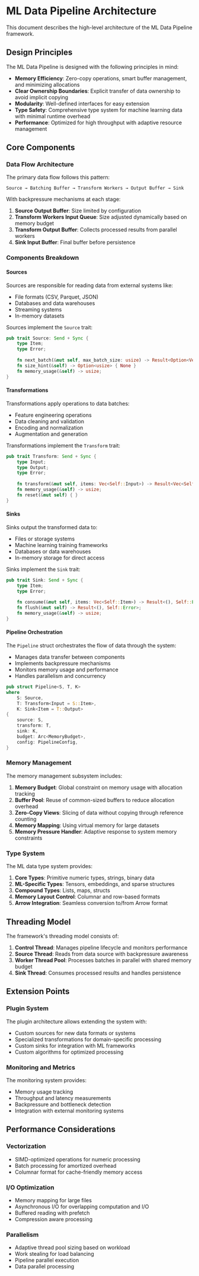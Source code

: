 # ML Data Pipeline Architecture

This document describes the high-level architecture of the ML Data Pipeline framework.

## Design Principles

The ML Data Pipeline is designed with the following principles in mind:

- **Memory Efficiency**: Zero-copy operations, smart buffer management, and minimizing allocations
- **Clear Ownership Boundaries**: Explicit transfer of data ownership to avoid implicit copying
- **Modularity**: Well-defined interfaces for easy extension
- **Type Safety**: Comprehensive type system for machine learning data with minimal runtime overhead
- **Performance**: Optimized for high throughput with adaptive resource management

## Core Components

### Data Flow Architecture

The primary data flow follows this pattern:

```
Source → Batching Buffer → Transform Workers → Output Buffer → Sink
```

With backpressure mechanisms at each stage:

1. **Source Output Buffer**: Size limited by configuration
2. **Transform Workers Input Queue**: Size adjusted dynamically based on memory budget
3. **Transform Output Buffer**: Collects processed results from parallel workers
4. **Sink Input Buffer**: Final buffer before persistence

### Components Breakdown

#### Sources

Sources are responsible for reading data from external systems like:

- File formats (CSV, Parquet, JSON)
- Databases and data warehouses
- Streaming systems
- In-memory datasets

Sources implement the `Source` trait:

```rust
pub trait Source: Send + Sync {
    type Item;
    type Error;
    
    fn next_batch(&mut self, max_batch_size: usize) -> Result<Option<Vec<Self::Item>>, Self::Error>;
    fn size_hint(&self) -> Option<usize> { None }
    fn memory_usage(&self) -> usize;
}
```

#### Transformations

Transformations apply operations to data batches:

- Feature engineering operations
- Data cleaning and validation
- Encoding and normalization
- Augmentation and generation

Transformations implement the `Transform` trait:

```rust
pub trait Transform: Send + Sync {
    type Input;
    type Output;
    type Error;
    
    fn transform(&mut self, items: Vec<Self::Input>) -> Result<Vec<Self::Output>, Self::Error>;
    fn memory_usage(&self) -> usize;
    fn reset(&mut self) { }
}
```

#### Sinks

Sinks output the transformed data to:

- Files or storage systems
- Machine learning training frameworks
- Databases or data warehouses
- In-memory storage for direct access

Sinks implement the `Sink` trait:

```rust
pub trait Sink: Send + Sync {
    type Item;
    type Error;
    
    fn consume(&mut self, items: Vec<Self::Item>) -> Result<(), Self::Error>;
    fn flush(&mut self) -> Result<(), Self::Error>;
    fn memory_usage(&self) -> usize;
}
```

#### Pipeline Orchestration

The `Pipeline` struct orchestrates the flow of data through the system:

- Manages data transfer between components
- Implements backpressure mechanisms
- Monitors memory usage and performance
- Handles parallelism and concurrency

```rust
pub struct Pipeline<S, T, K> 
where 
    S: Source,
    T: Transform<Input = S::Item>,
    K: Sink<Item = T::Output>
{
    source: S,
    transform: T,
    sink: K,
    budget: Arc<MemoryBudget>,
    config: PipelineConfig,
}
```

### Memory Management

The memory management subsystem includes:

1. **Memory Budget**: Global constraint on memory usage with allocation tracking
2. **Buffer Pool**: Reuse of common-sized buffers to reduce allocation overhead
3. **Zero-Copy Views**: Slicing of data without copying through reference counting
4. **Memory Mapping**: Using virtual memory for large datasets
5. **Memory Pressure Handler**: Adaptive response to system memory constraints

### Type System

The ML data type system provides:

1. **Core Types**: Primitive numeric types, strings, binary data
2. **ML-Specific Types**: Tensors, embeddings, and sparse structures
3. **Compound Types**: Lists, maps, structs
4. **Memory Layout Control**: Columnar and row-based formats
5. **Arrow Integration**: Seamless conversion to/from Arrow format

## Threading Model

The framework's threading model consists of:

1. **Control Thread**: Manages pipeline lifecycle and monitors performance
2. **Source Thread**: Reads from data source with backpressure awareness
3. **Worker Thread Pool**: Processes batches in parallel with shared memory budget
4. **Sink Thread**: Consumes processed results and handles persistence

## Extension Points

### Plugin System

The plugin architecture allows extending the system with:

- Custom sources for new data formats or systems
- Specialized transformations for domain-specific processing
- Custom sinks for integration with ML frameworks
- Custom algorithms for optimized processing

### Monitoring and Metrics

The monitoring system provides:

- Memory usage tracking
- Throughput and latency measurements
- Backpressure and bottleneck detection
- Integration with external monitoring systems

## Performance Considerations

### Vectorization

- SIMD-optimized operations for numeric processing
- Batch processing for amortized overhead
- Columnar format for cache-friendly memory access

### I/O Optimization

- Memory mapping for large files
- Asynchronous I/O for overlapping computation and I/O
- Buffered reading with prefetch
- Compression aware processing

### Parallelism

- Adaptive thread pool sizing based on workload
- Work stealing for load balancing
- Pipeline parallel execution
- Data parallel processing